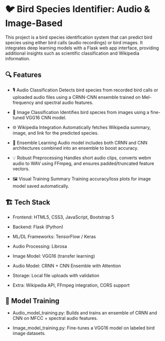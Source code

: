 # 🐦 Bird Species Identifier: Audio & Image-Based
This project is a bird species identification system that can predict bird species using either bird calls (audio recordings) or bird images. It integrates deep learning models with a Flask web app interface, providing additional insights such as scientific classification and Wikipedia information.

## 🔍 Features 

- 🎙️ Audio Classification
Detects bird species from recorded bird calls or uploaded audio files using a CRNN-CNN ensemble trained on Mel-frequency and spectral audio features.

* 📸 Image Classification
Identifies bird species from images using a fine-tuned VGG16 CNN model.

+ 🌐 Wikipedia Integration
Automatically fetches Wikipedia summary, image, and link for the predicted species.

- 🧠 Ensemble Learning
Audio model includes both CRNN and CNN architectures combined into an ensemble to boost accuracy.

- 💡 Robust Preprocessing
Handles short audio clips, converts webm audio to WAV using FFmpeg, and ensures padded/truncated feature vectors.

- 🖼️ Visual Training Summary
Training accuracy/loss plots for image model saved automatically.

## 🏗️ Tech Stack
- Frontend: HTML5, CSS3, JavaScript, Bootstrap 5

- Backend: Flask (Python)

- ML/DL Frameworks: TensorFlow / Keras

- Audio Processing: Librosa

- Image Model: VGG16 (transfer learning)

- Audio Model: CRNN + CNN Ensemble with Attention

- Storage: Local file uploads with validation

- Extra: Wikipedia API, FFmpeg integration, CORS support  

## 🧪 Model Training
- Audio_model_training.py: Builds and trains an ensemble of CRNN and CNN on MFCC + spectral audio features.

- Image_model_training.py: Fine-tunes a VGG16 model on labeled bird image datasets.
